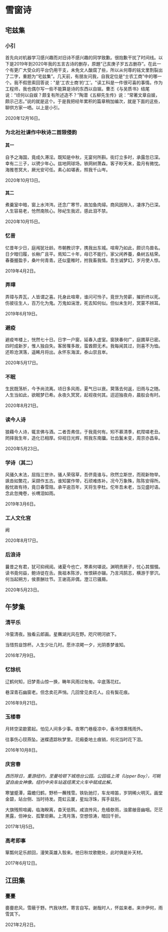 # 雪窗诗

## 宅兹集

### 小引

首先向对机器学习感兴趣而对旧诗不感兴趣的同学致歉。很抱歉干扰了时间线。以下是2019年到2020年我的五言古诗的删存，原題“己亥庚子岁五古删存”。在此一个有更广大受众的平台仍用干支，未免文人酸腐了些，所以从何尊的铭文里割裂出了二字，重题为“宅兹集”。几天前，有朋友问我，自我定位是“士农工商”中的哪一个。我不假思索回答说："是‘工农士商’的‘工’。"读工科是一件很可喜的事情。作为工程师，我也偶尔写一些不能算是诗的东西以自娱。曹丕《与吴质书》结尾说：“顷何以自娱？颇复有所述造不？”陶潜《五柳先生传》说：“常著文章自娱，颇示己志。”说的就是这个。于是我把经年累积的篇章稍加编次，就是下面的这些，聊供方家一哂。以上是小引。

2020年12月16日。

### 为北社社课作中秋诗二首限侵韵

#### 其一

自予之海国，竟成久滞淫。既知是中秋，无宴何所斟。街灯立多时，承露忽已深。幸有二三子，以骋少年心。兹地网球场，铁网树萧森。客子眇天末，盈月有微忱。海推苍冥大，厥光安可任。素心如堪表，照我千山岑。

2020年10月13日。

#### 其二

煮羹室中暗，窗上水涔涔。还念广寒节，故加鱼肉燖。商风因隙入，凄序乃已深。人生容易老，怆然南陔心。陟屺生我迟，感此泪不禁。

2020年10月15日。

### 忆昔

忆昔年少日，庭闱犹壮龄。市朝教识字，携我出东城。喧卑乃如此，颇识鸟兽名。日夕暗归履，长楸广且平。焉知二十年，母已不能行。家父闲养蚕，桑树五枯荣。春蚕握盈手，桑叶何青青。还似童稚时，拊我畜我情。吾生诚梦幻，岁月使人惊。

2019年4月2日。

### 弄璋

弄璋与弄瓦，人皆谓之喜。托身此喧卑，谁问可怜子。竟世为劳薪，摧折终以死。伤彼往生人，百万化为鬼。万鬼如湍泄，死去知何似。但似未生时，冥蒙不辨耳。

2019年6月19日。

### 避疫

避疫岑楼上，恍然七十日。日字一户窗，延春入虚室。窗狭春何广，庭圃草已密。四时成新岁，惟人独自失。客居罹多故，蛮酋颇无术。我每闻其过，则喜不为恤。还聆沧溟落，遥睎月将出。永怀东海滨，泰山崇且崒。

2020年5月17日。

### 不眠

生民既荡析，今予尚流离。顷日多风雨，夏气日以衰。蓂落去何返，旧雨与之随。人生当如此，欲眠梦已希。永夜久冥冥，起视夜何其。迢迢独夜舟，晨舣会有时。

2020年8月21日。

### 读今人诗

狼藉今人诗，辄言佛与酒。二者吾弗信，于我竟何有。矧不慕清季，杌陧嗟老丑。罔择我生年，造化已相厚。仰视日光辉，照我东南牖。壮齿鬒未变，周京亦昌阜。

2020年5月23日。

### 学诗（其二）

风骚久末法，屈指三世许。骚人荣宿草，吾侪竟谁与。欣然立斯世，而观新物举。飒沓如繁花，采撷作五古。谁知裳作带，石顽难炼补。况今万象殊，陈陈安得所。殷忧故有待，竟日春雪阻。承平逾百年，天将生李杜。佗年吾未老，当见盛时语。念此忽掩卷，长喟泪如雨。

2019年3月6日。

### 工人文化宫

阙

2020年8月17日。

### 后浪诗

曩昔之有君，犹可抑阀阅。诸夏今也亡，寒素何堪说。渊明责厥子，忧心其惙惙。读书竟何益，鲍诗徒在舌。我祖本陈涉，怅恨耕亦辍。乃言鸿鹄志，横游于寥泬。何当起朔方，侯景酬壮节。王谢高非偶，澄江已骚屑。

2020年5月23日。

## 午梦集

### 清平乐

冷萤清夜。独看云郎画。星蘸湖光风在野。咫尺明河欲下。

当惜剪韭馀杯。人生少壮几时。愿许凉飔一夕，光阴黍梦谁知。

2016年7月9日。

### 忆馀杭

辽鹤何知，旧梦青山惊一换，畴年风雨过匆匆。伞底落花红。

巷深青石幽窗老。但念卖花声悄。几回曾见卖花人。应有鬓花痕。

2016年9月21日。

### 玉楼春

月转空梁歊雾起。怕见人间多少事。夜寒门巷瘦凉中，香冷馀熏残雨外。

往事伤心钗燕坠。迷蝶遗踪秋梦里。花瘢委地土痕销，何况当时花下泪。

2016年10月8日。

### 庆宫春

*西历除日，重游纽约，至曼哈顿下城炮台公园。公园临上湾（Upper Bay），可眺望自由女神像。纽约中央车站返纽黑文火车中赋成此解。*

寒皱蹙潭，霜蟾归鹤，野桥一蘸残雪。铁轨驰灯，车龙啼笛，岁阴稀火明灭。画堂金碧，站台侧、当时待发。霓虹云厦，星灿浮珠，挥手兹别。

大旗残照喧阗，临海睽离，杳天低鹘。咸浪抟风，危樯欹雨，浊雾艆音幽咽。茫茫黑露，但神女、孤擎炬爇。上湾月落，空想惊涛，暗回千折。

2017年1月5日。

### 高考即事

箪瓢何足乐颜回，漫笑英雄入彀来。他日秋坟歌鲍处，此时俱是补天材。

2017年6月12日。

## 江田集

### 亹亹

亹亹悲风，雪蔽于野。忾我块然，寄言自写。谢哉时人，怀兹来者。来许伊何，雨雪其下。

2021年2月2日。